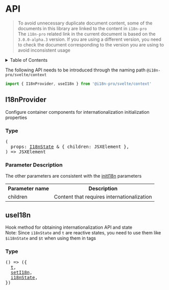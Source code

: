 
# API

> To avoid unnecessary duplicate document content, some of the documents in this library are linked to the content in  `i18n-pro` <br/>
> The  `i18n-pro`  related link in the current document is based on the  `3.0.0-alpha.3`  version. If you are using a different version, you need to check the document corresponding to the version you are using to avoid inconsistent usage<br/>
<details >
  <summary>Table of Contents</summary>

  &emsp;&emsp;[I18nProvider](#i18nprovider)<br/>
  &emsp;&emsp;&emsp;&emsp;[Type](#i18nprovider-type)<br/>
  &emsp;&emsp;&emsp;&emsp;[Parameter Description](#i18nprovider-parameter-description)<br/>
  &emsp;&emsp;[useI18n](#usei18n)<br/>
  &emsp;&emsp;&emsp;&emsp;[Type](#usei18n-type)<br/>

</details>

The following API needs to be introduced through the naming path  `@i18n-pro/svelte/context` 

```js
import { I18nProvider, useI18n } from '@i18n-pro/svelte/context'
```


## I18nProvider
Configure container components for internationalization initialization properties
<h3 id="i18nprovider-type">Type</h3>
<pre>
(
  props: <a href="https://github.com/i18n-pro/core/blob/v3.0.0-alpha.3/docs/dist/API.md#i18nstate">I18nState</a> & { children: JSXElement },
) => JSXElement
</pre>

<h3 id="i18nprovider-parameter-description">Parameter Description</h3>
The other parameters are consistent with the  <a href="https://github.com/i18n-pro/core/blob/v3.0.0-alpha.3/docs/dist/API.md#initi18n">initI18n</a>  parameters<table>
  <tr>
    <th>Parameter name</th>
    <th>Description</th>
  </tr>
  <tr>
    <tr>
      <td>children</td>
      <td>Content that requires internationalization</td>
    </tr>
  </tr>
</table>

## useI18n
Hook method for obtaining internationalization API and state<br />Note: Since  `i18nState`  and  `t`  are reactive states, you need to use them like  `$i18nState` and `$t`  when using them in tags
<h3 id="usei18n-type">Type</h3>
<pre>
() => ({
  <a href="https://github.com/i18n-pro/core/blob/v3.0.0-alpha.3/docs/dist/API.md#t">t</a>,
  <a href="https://github.com/i18n-pro/core/blob/v3.0.0-alpha.3/docs/dist/API.md#seti18n">setI18n</a>,
  <a href="https://github.com/i18n-pro/core/blob/v3.0.0-alpha.3/docs/dist/API.md#i18nstate">i18nState</a>,
})
</pre>

